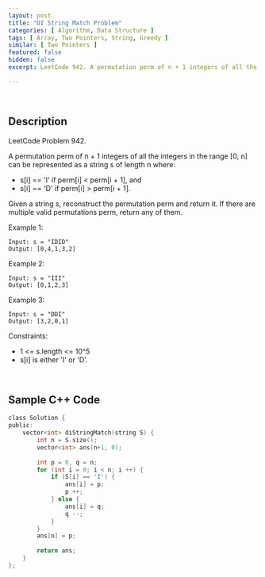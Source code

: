 ```yaml
---
layout: post
title: "DI String Match Problem"
categories: [ Algorithm, Data Structure ]
tags: [ Array, Two Pointers, String, Greedy ]
similar: [ Two Pointers ]
featured: false
hidden: false
excerpt: LeetCode 942. A permutation perm of n + 1 integers of all the integers in the range [0, n] can be represented as a string s of length n where

---
```


<br />

## Description

LeetCode Problem 942.

A permutation perm of n + 1 integers of all the integers in the range [0, n] can be represented as a string s of length n where:
* s[i] == 'I' if perm[i] < perm[i + 1], and
* s[i] == 'D' if perm[i] > perm[i + 1].

Given a string s, reconstruct the permutation perm and return it. If there are multiple valid permutations perm, return any of them.

Example 1:
```
Input: s = "IDID"
Output: [0,4,1,3,2]
```

Example 2:
```
Input: s = "III"
Output: [0,1,2,3]
```

Example 3:
```
Input: s = "DDI"
Output: [3,2,0,1]
```

Constraints:
* 1 <= s.length <= 10^5
* s[i] is either 'I' or 'D'.

<br />

## Sample C++ Code


```c
class Solution {
public:
    vector<int> diStringMatch(string S) {
        int n = S.size();
        vector<int> ans(n+1, 0);
        
        int p = 0, q = n;
        for (int i = 0; i < n; i ++) {
            if (S[i] == 'I') {
                ans[i] = p;
                p ++;
            } else {
                ans[i] = q;
                q --;
            }
        }
        ans[n] = p;
        
        return ans;
    }
};
```


